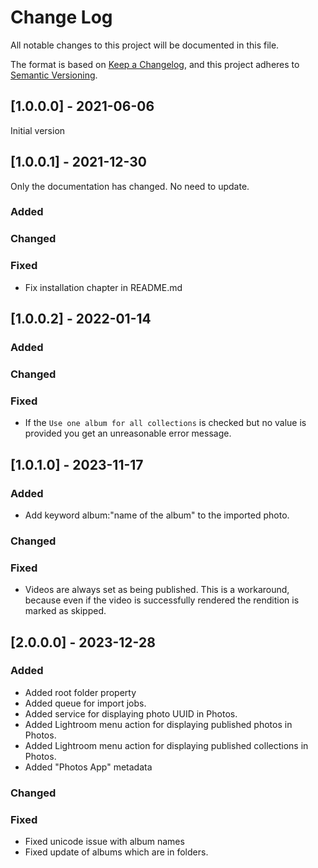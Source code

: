 # Change Log
All notable changes to this project will be documented in this file.

The format is based on [Keep a Changelog](https://keepachangelog.com/en/1.0.0/),
and this project adheres to [Semantic Versioning](https://semver.org/spec/v2.0.0.html).

## [1.0.0.0] - 2021-06-06
Initial version

## [1.0.0.1] - 2021-12-30
Only the documentation has changed. No need to update.

### Added
### Changed
### Fixed
* Fix installation chapter in README.md 

## [1.0.0.2] - 2022-01-14

### Added
### Changed
### Fixed
* If the ``Use one album for all collections`` is checked but no value is provided you get 
an unreasonable error message.

## [1.0.1.0] - 2023-11-17

### Added
* Add keyword album:"name of the album" to the imported photo.

### Changed
### Fixed
* Videos are always set as being published. This is a workaround, because even if the video is successfully rendered the
rendition is marked as skipped.

## [2.0.0.0] - 2023-12-28

### Added

* Added root folder property
* Added queue for import jobs.
* Added service for displaying photo UUID in Photos.
* Added Lightroom menu action for displaying published photos in Photos.
* Added Lightroom menu action for displaying published collections in Photos.
* Added "Photos App" metadata

### Changed

### Fixed

* Fixed unicode issue with album names
* Fixed update of albums which are in folders.
